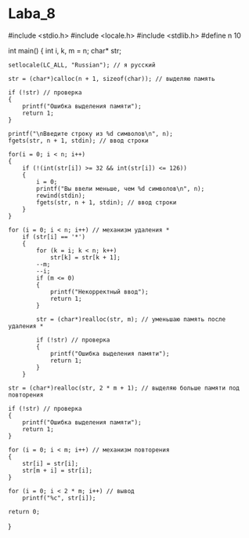 # Laba_8




#include <stdio.h>
#include <locale.h>
#include <stdlib.h>
#define n 10

int main()
{
	int i, k, m = n;
	char* str;

	setlocale(LC_ALL, "Russian"); // я русский

	str = (char*)calloc(n + 1, sizeof(char)); // выделяю память

	if (!str) // проверка 
	{
		printf("Ошибка выделения памяти");
		return 1;
	}

	printf("\nВведите строку из %d символов\n", n);
	fgets(str, n + 1, stdin); // ввод строки

	for(i = 0; i < n; i++)
	{
		if (!(int(str[i]) >= 32 && int(str[i]) <= 126))
		{
			i = 0;
			printf("Вы ввели меньше, чем %d символов\n", n);
			rewind(stdin);
			fgets(str, n + 1, stdin); // ввод строки
		}
	} 

	for (i = 0; i < n; i++) // механизм удаления *
		if (str[i] == '*')
		{
			for (k = i; k < n; k++)
				str[k] = str[k + 1];
			--m;
			--i;
			if (m <= 0)
			{
				printf("Некорректный ввод");
				return 1;
			}

			str = (char*)realloc(str, m); // уменьшаю память после удаления *
			
			if (!str) // проверка 
			{
				printf("Ошибка выделения памяти");
				return 1;
			}
		}

	str = (char*)realloc(str, 2 * m + 1); // выделяю больше памяти под повторения 

	if (!str) // проверка 
	{
		printf("Ошибка выделения памяти");
		return 1;
	}

	for (i = 0; i < m; i++) // механизм повторения 
	{
		str[i] = str[i];
		str[m + i] = str[i];
	}

	for (i = 0; i < 2 * m; i++) // вывод
		printf("%c", str[i]);

	return 0;
}
